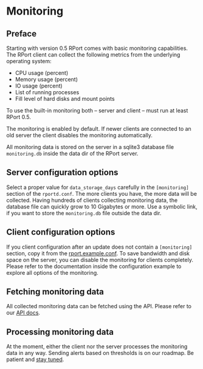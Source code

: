 # Monitoring 

## Preface
Starting with version 0.5 RPort comes with basic monitoring capabilities. The RPort client can collect the following metrics from the underlying operating system:
* CPU usage (percent)
* Memory usage (percent)
* IO usage (percent)
* List of running processes
* Fill level of hard disks and mount points

To use the built-in monitoring both – server and client – must run at least RPort 0.5.

The monitoring is enabled by default. If newer clients are connected to an old server the client disables the monitoring automatically. 

All monitoring data is stored on the server in a sqlite3 database file `monitoring.db` inside the data dir of the RPort server. 

## Server configuration options
Select a proper value for `data_storage_days` carefully in the `[monitoring]` section of the `rportd.conf`. The more clients you have, the more data will be collected. Having hundreds of clients collecting monitoring data, the database file can quickly grow to 10 Gigabytes or more. Use a symbolic link, if you want to store the `monitoring.db` file outside the data dir. 

## Client configuration options
If you client configuration after an update does not contain a `[monitoring]` section, copy it from the [rport.example.conf](https://github.com/cloudradar-monitoring/rport/blob/master/rport.example.conf).
To save bandwidth and disk space on the server, you can disable the monitoring for clients completely. 
Please refer to the documentation inside the configuration example to explore all options of the monitoring. 

## Fetching monitoring data
All collected monitoring data can be fetched using the API. Please refer to our [API docs](https://petstore.swagger.io/?url=https://raw.githubusercontent.com/cloudradar-monitoring/rport/master/api-doc.yml#/Monitoring).

## Processing monitoring data
At the moment, either the client nor the server processes the monitoring data in any way. Sending alerts based on thresholds is on our roadmap. Be patient and [stay tuned](https://subscribe.rport.io).
